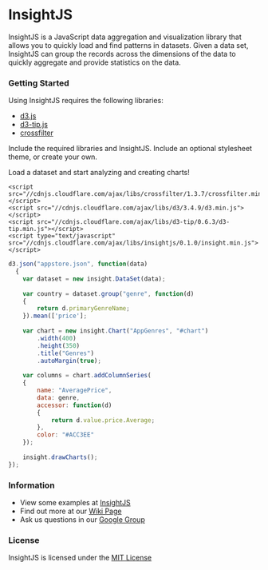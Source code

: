 InsightJS
=======

InsightJS is a JavaScript data aggregation and visualization library that allows you to quickly load and find patterns in datasets.  Given a data set, InsightJS can group the records across the dimensions of the data to quickly aggregate and provide statistics on the data.

### Getting Started

Using InsightJS requires the following libraries:
- [d3.js](https://github.com/mbostock/d3)
- [d3-tip.js](https://github.com/Caged/d3-tip)
- [crossfilter](https://github.com/square/crossfilter/)

Include the required libraries and InsightJS. Include an optional stylesheet theme, or create your own.


Load a dataset and start analyzing and creating charts!

```
<script src="//cdnjs.cloudflare.com/ajax/libs/crossfilter/1.3.7/crossfilter.min.js"></script>
<script src="//cdnjs.cloudflare.com/ajax/libs/d3/3.4.9/d3.min.js"></script>
<script src="//cdnjs.cloudflare.com/ajax/libs/d3-tip/0.6.3/d3-tip.min.js"></script>
<script type="text/javascript" src="//cdnjs.cloudflare.com/ajax/libs/insightjs/0.1.0/insight.min.js"></script>
```

```javascript
d3.json("appstore.json", function(data)
  {
    var dataset = new insight.DataSet(data);
    
    var country = dataset.group("genre", function(d)
    {
        return d.primaryGenreName;
    }).mean(['price'];
    
    var chart = new insight.Chart("AppGenres", "#chart")
        .width(400)
        .height(350)
        .title("Genres")
        .autoMargin(true);
        
    var columns = chart.addColumnSeries(
    {
        name: "AveragePrice",
        data: genre,
        accessor: function(d)
        {
            return d.value.price.Average;
        },
        color: "#ACC3EE"
    });
    
    insight.drawCharts();
});

```
### Information

- View some examples at [InsightJS](http://scottlogic.github.io/insight/)
- Find out more at our [Wiki Page](https://github.com/ScottLogic/insight/wiki)
- Ask us questions in our [Google Group](https://groups.google.com/forum/#!forum/insightjs/)

### License
InsightJS is licensed under the [MIT License](http://opensource.org/licenses/MIT)

